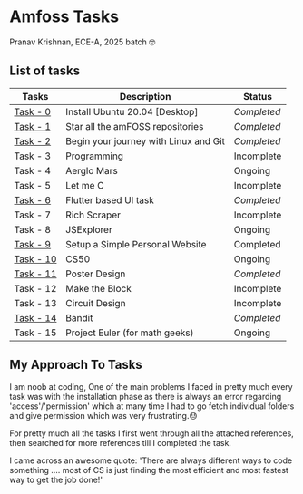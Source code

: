# Amfoss Tasks 

Pranav Krishnan, ECE-A, 2025 batch 🤓

## List of tasks 
| Tasks                                                                           | Description | Status    |
|---------------------------------------------------------------------------------|-------------|-----------|
| [Task - 0](https://github.com/PranavKrishnan007/amfoss-tasks/tree/main/task-0)  |Install Ubuntu 20.04 [Desktop]| *Completed* |
| [Task - 1](https://github.com/PranavKrishnan007/amfoss-tasks/tree/main/task-1)  |Star all the amFOSS repositories| *Completed* |
| [Task - 2](https://github.com/PranavKrishnan007/amfoss-tasks/tree/main/task-2)  |Begin your journey with Linux and Git| *Completed* |
| Task - 3                                                                        |Programming| Incomplete|
| Task - 4                                            				  |Aerglo Mars| Ongoing |
| Task - 5                                                                        |Let me C| Incomplete|
| [Task - 6](https://github.com/PranavKrishnan007/amfoss-tasks/tree/main/task-6)  | Flutter based UI task| *Completed* |
| Task - 7                                                                        |Rich Scraper| Incomplete|
| Task - 8                                                                        |JSExplorer| Ongoing |
| [Task - 9](https://github.com/PranavKrishnan007/amfoss-tasks/tree/main/task-9)  |Setup a Simple Personal Website| Completed |
| [Task - 10](https://github.com/PranavKrishnan007/amfoss-tasks/tree/main/task-10)|CS50| Ongoing   |
| [Task - 11](https://github.com/PranavKrishnan007/amfoss-tasks/tree/main/task-11)|Poster Design| *Completed* |
| Task - 12                                                                       |Make the Block| Incomplete|
| Task - 13 |Circuit Design| Incomplete |
| [Task - 14](https://github.com/PranavKrishnan007/amfoss-tasks/tree/main/task-14)|Bandit| *Completed* |
| Task - 15 |Project Euler (for math geeks)| Ongoing |

## My Approach To Tasks

I am noob at coding, One of the main problems I faced in pretty much every task was with the installation phase as there is always an error regarding 'access'/'permission' which at many time I had to go fetch individual folders and give permission which was very frustrating.😓

For pretty much all the tasks I first went through all the attached references, then searched for more references till I completed the task.

I came across an awesome quote: 'There are always different ways to code something .... most of CS is just finding the most efficient and most fastest way to get the job done!'
